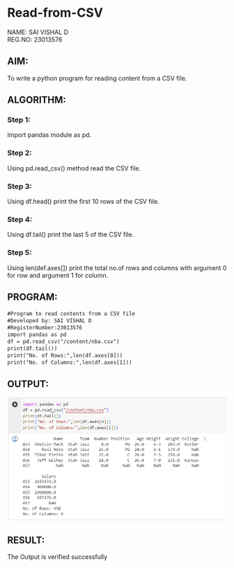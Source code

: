 # Read-from-CSV
NAME: SAI VISHAL D<BR>
REG.NO: 23013576
## AIM:
To write a python program for reading content from a CSV file.

## ALGORITHM:
### Step 1:
Import pandas module as pd.
### Step 2:
Using pd.read_csv() method read the CSV file.
### Step 3:
Using df.head() print the first 10 rows of the CSV file.
### Step 4:
Using df.tail() print the last 5 of the CSV file.
### Step 5:
Using len(def.axes[]) print the total no.of rows and columns with argument 0 for row and argument 1 for column.

## PROGRAM:
```
#Program to read contents from a CSV file
#Developed by: SAI VISHAL D
#RegisterNumber:23013576
import pandas as pd
df = pd.read_csv("/content/nba.csv")
print(df.tail())
print("No. of Rows:",len(df.axes[0]))
print("No. of Columns:",len(df.axes[1]))
```

## OUTPUT:
![Alt text](<Screenshot 2024-01-03 193846.png>)

## RESULT:
The Output is verified successfully

